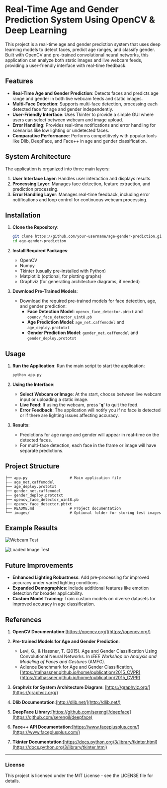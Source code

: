 # Real-Time Age and Gender Prediction System Using OpenCV & Deep Learning

This project is a real-time age and gender prediction system that uses deep learning models to detect faces, predict age ranges, and classify gender. Built with OpenCV and pre-trained convolutional neural networks, this application can analyze both static images and live webcam feeds, providing a user-friendly interface with real-time feedback.

## Features

- **Real-Time Age and Gender Prediction**: Detects faces and predicts age range and gender in both live webcam feeds and static images.
- **Multi-Face Detection**: Supports multi-face detection, processing each detected face for age and gender independently.
- **User-Friendly Interface**: Uses Tkinter to provide a simple GUI where users can select between webcam and image upload.
- **Error Handling**: Provides real-time notifications and error handling for scenarios like low lighting or undetected faces.
- **Comparative Performance**: Performs competitively with popular tools like Dlib, DeepFace, and Face++ in age and gender classification.

## System Architecture

The application is organized into three main layers:
1. **User Interface Layer**: Handles user interaction and displays results.
2. **Processing Layer**: Manages face detection, feature extraction, and prediction processing.
3. **Error Handling Layer**: Manages real-time feedback, including error notifications and loop control for continuous webcam processing.

## Installation

1. **Clone the Repository**:
   ```bash
   git clone https://github.com/your-username/age-gender-prediction.git
   cd age-gender-prediction
   ```

2. **Install Required Packages**:
   - OpenCV
   - Numpy
   - Tkinter (usually pre-installed with Python)
   - Matplotlib (optional, for plotting graphs)
   - Graphviz (for generating architecture diagrams, if needed)

3. **Download Pre-Trained Models**:
   - Download the required pre-trained models for face detection, age, and gender prediction:
     - **Face Detection Model**: `opencv_face_detector.pbtxt` and `opencv_face_detector_uint8.pb`
     - **Age Prediction Model**: `age_net.caffemodel` and `age_deploy.prototxt`
     - **Gender Prediction Model**: `gender_net.caffemodel` and `gender_deploy.prototxt`
   
## Usage

1. **Run the Application**:
   Run the main script to start the application:
   ```bash
   python app.py
   ```

2. **Using the Interface**:
   - **Select Webcam or Image**: At the start, choose between live webcam input or uploading a static image.
   - **Live Feed**: If using the webcam, press **'q'** to quit the feed.
   - **Error Feedback**: The application will notify you if no face is detected or if there are lighting issues affecting accuracy.

3. **Results**:
   - Predictions for age range and gender will appear in real-time on the detected faces.
   - For multi-face detection, each face in the frame or image will have separate predictions.

## Project Structure

```plaintext
├── app.py                   # Main application file
├── age_net.caffemodel
├── age_deploy.prototxt
├── gender_net.caffemodel
├── gender_deploy.prototxt
├── opencv_face_detector_uint8.pb
├── opencv_face_detector.pbtxt
├── README.md                # Project documentation
└── images/                  # Optional folder for storing test images
```

## Example Results

![Webcam Test](images/test2.png)


![Loaded Image Test](images/test1.png)

## Future Improvements

- **Enhanced Lighting Robustness**: Add pre-processing for improved accuracy under varied lighting conditions.
- **Expanded Demographics**: Include additional features like emotion detection for broader applicability.
- **Custom Model Training**: Train custom models on diverse datasets for improved accuracy in age classification.


## References

1. **OpenCV Documentation**:[https://opencv.org/](https://opencv.org/)

2. **Pre-trained Models for Age and Gender Prediction**:
   - Levi, G., & Hassner, T. (2015). Age and Gender Classification Using Convolutional Neural Networks. In *IEEE Workshop on Analysis and Modeling of Faces and Gestures* (AMFG).
   - Adience Benchmark for Age and Gender Classification, [https://talhassner.github.io/home/publication/2015_CVPR](https://talhassner.github.io/home/publication/2015_CVPR)

3. **Graphviz for System Architecture Diagram**: [https://graphviz.org/](https://graphviz.org/)

4. **Dlib Documentation**:[http://dlib.net/](http://dlib.net/)

5. **DeepFace Library**:[https://github.com/serengil/deepface](https://github.com/serengil/deepface)

6. **Face++ API Documentation**:[https://www.faceplusplus.com/](https://www.faceplusplus.com/)

7. **Tkinter Documentation**:[https://docs.python.org/3/library/tkinter.html](https://docs.python.org/3/library/tkinter.html)


---

### License

This project is licensed under the MIT License - see the LICENSE file for details.

